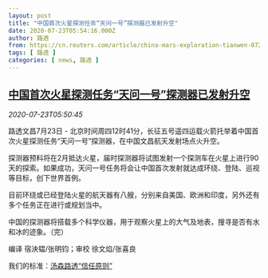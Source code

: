 ```yaml
---
layout: post
title: "中国首次火星探测任务“天问一号”探测器已发射升空"
date: 2020-07-23T05:54:16.000Z
author: 路透
from: https://cn.reuters.com/article/china-mars-exploration-tianwen-0723-idCNKCS24O0I2
tags: [ 路透 ]
categories: [ news, 路透 ]
---
```

<!--1595483656000-->
[中国首次火星探测任务“天问一号”探测器已发射升空](https://cn.reuters.com/article/china-mars-exploration-tianwen-0723-idCNKCS24O0I2)
------

<div>
<div><i>2020-07-23T05:50:45</i></div><div class="StandardArticleBody_body"><p>路透文昌7月23日 - 北京时间周四12时41分，长征五号遥四运载火箭托举着中国首次火星探测任务“天问一号”探测器，在中国文昌航天发射场点火升空。  </p><p>探测器预料将在2月抵达火星，届时探测器将试图发射一个探测车在火星上进行90天的探索。如果成功，天问一号任务将会让中国首次发射就达成环绕、登陆、巡视等目标，创下世界首例。 </p><p>目前环绕或已经登陆火星的航天器有八艘，分别来自美国、欧洲和印度，另外还有多个任务正在进行或规划当中。 </p><p>中国的探测器将搭载多个科学仪器，用于观察火星上的大气及地表，搜寻是否有水和冰的迹象。（完） </p><div class="Attribution_container"><div class="Attribution_attribution"><p class="Attribution_content">编译 宿泱韫/张明钧；审校 徐文焰/张喜良</p></div></div><div class="StandardArticleBody_trustBadgeContainer"><span class="StandardArticleBody_trustBadgeTitle">我们的标准：</span><span class="trustBadgeUrl"><a href="https://www.thomsonreuters.cn/content/dam/openweb/documents/pdf/china/brochures/about-us-1.pdf">汤森路透“信任原则”</a></span></div></div>
</div>
